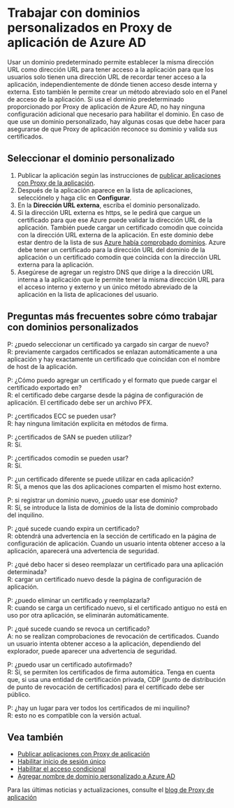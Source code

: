<properties
    pageTitle="Trabajar con dominios personalizados en Proxy de la aplicación de Azure AD | Microsoft Azure"
    description="Describe cómo trabajar con dominios personalizados en Proxy de aplicación de Azure AD."
    services="active-directory"
    documentationCenter=""
    authors="kgremban"
    manager="femila"
    editor=""/>

<tags
    ms.service="active-directory"
    ms.workload="identity"
    ms.tgt_pltfrm="na"
    ms.devlang="na"
    ms.topic="article"
    ms.date="06/22/2016"
    ms.author="kgremban"/>

# <a name="working-with-custom-domains-in-azure-ad-application-proxy"></a>Trabajar con dominios personalizados en Proxy de aplicación de Azure AD

Usar un dominio predeterminado permite establecer la misma dirección URL como dirección URL para tener acceso a la aplicación para que los usuarios solo tienen una dirección URL de recordar tener acceso a la aplicación, independientemente de dónde tienen acceso desde interna y externa. Esto también le permite crear un método abreviado solo en el Panel de acceso de la aplicación. Si usa el dominio predeterminado proporcionado por Proxy de aplicación de Azure AD, no hay ninguna configuración adicional que necesario para habilitar el dominio. En caso de que use un dominio personalizado, hay algunas cosas que debe hacer para asegurarse de que Proxy de aplicación reconoce su dominio y valida sus certificados.

## <a name="selecting-your-custom-domain"></a>Seleccionar el dominio personalizado

1. Publicar la aplicación según las instrucciones de [publicar aplicaciones con Proxy de la aplicación](active-directory-application-proxy-publish.md).
2. Después de la aplicación aparece en la lista de aplicaciones, selecciónelo y haga clic en **Configurar**.
3. En la **Dirección URL externa**, escriba el dominio personalizado.
4. Si la dirección URL externa es https, se le pedirá que cargue un certificado para que ese Azure puede validar la dirección URL de la aplicación. También puede cargar un certificado comodín que coincida con la dirección URL externa de la aplicación. En este dominio debe estar dentro de la lista de sus [Azure había comprobado dominios](https://msdn.microsoft.com/library/azure/jj151788.aspx). Azure debe tener un certificado para la dirección URL del dominio de la aplicación o un certificado comodín que coincida con la dirección URL externa para la aplicación.
5. Asegúrese de agregar un registro DNS que dirige a la dirección URL interna a la aplicación que le permite tener la misma dirección URL para el acceso interno y externo y un único método abreviado de la aplicación en la lista de aplicaciones del usuario.

## <a name="frequently-asked-questions-about-working-with-custom-domains"></a>Preguntas más frecuentes sobre cómo trabajar con dominios personalizados

P: ¿puedo seleccionar un certificado ya cargado sin cargar de nuevo?  
R: previamente cargados certificados se enlazan automáticamente a una aplicación y hay exactamente un certificado que coincidan con el nombre de host de la aplicación.  

P: ¿Cómo puedo agregar un certificado y el formato que puede cargar el certificado exportado en?  
R: el certificado debe cargarse desde la página de configuración de aplicación. El certificado debe ser un archivo PFX.  

P: ¿certificados ECC se pueden usar?  
R: hay ninguna limitación explícita en métodos de firma.  

P: ¿certificados de SAN se pueden utilizar?  
R: Sí.  

P: ¿certificados comodín se pueden usar?  
R: Sí.  

P: ¿un certificado diferente se puede utilizar en cada aplicación?  
R: Sí, a menos que las dos aplicaciones comparten el mismo host externo.  

P: si registrar un dominio nuevo, ¿puedo usar ese dominio?  
R: Sí, se introduce la lista de dominios de la lista de dominio comprobado del inquilino.  

P: ¿qué sucede cuando expira un certificado?  
R: obtendrá una advertencia en la sección de certificado en la página de configuración de aplicación. Cuando un usuario intenta obtener acceso a la aplicación, aparecerá una advertencia de seguridad.  

P: ¿qué debo hacer si deseo reemplazar un certificado para una aplicación determinada?  
R: cargar un certificado nuevo desde la página de configuración de aplicación.  

P: ¿puedo eliminar un certificado y reemplazarla?  
R: cuando se carga un certificado nuevo, si el certificado antiguo no está en uso por otra aplicación, se eliminarán automáticamente.  

P: ¿qué sucede cuando se revoca un certificado?  
A: no se realizan comprobaciones de revocación de certificados. Cuando un usuario intenta obtener acceso a la aplicación, dependiendo del explorador, puede aparecer una advertencia de seguridad.  

P: ¿puedo usar un certificado autofirmado?  
R: Sí, se permiten los certificados de firma automática. Tenga en cuenta que, si usa una entidad de certificación privada, CDP (punto de distribución de punto de revocación de certificados) para el certificado debe ser público.  

P: ¿hay un lugar para ver todos los certificados de mi inquilino?  
R: esto no es compatible con la versión actual.  


## <a name="see-also"></a>Vea también

- [Publicar aplicaciones con Proxy de aplicación](active-directory-application-proxy-publish.md)
- [Habilitar inicio de sesión único](active-directory-application-proxy-sso-using-kcd.md)
- [Habilitar el acceso condicional](active-directory-application-proxy-conditional-access.md)
- [Agregar nombre de dominio personalizado a Azure AD](active-directory-add-domain.md)

Para las últimas noticias y actualizaciones, consulte el [blog de Proxy de aplicación](http://blogs.technet.com/b/applicationproxyblog/)

